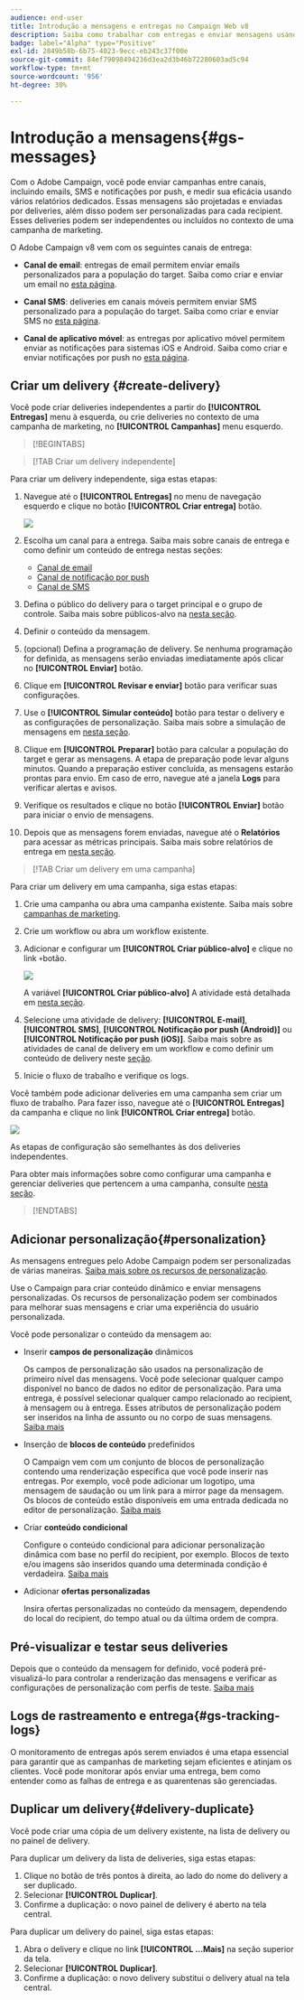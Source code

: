 ```yaml
---
audience: end-user
title: Introdução a mensagens e entregas no Campaign Web v8
description: Saiba como trabalhar com entregas e enviar mensagens usando o Campaign Web
badge: label="Alpha" type="Positive"
exl-id: 2849b58b-6b75-4023-9ecc-eb243c37f00e
source-git-commit: 84ef79098494236d3ea2d3b46b72280603ad5c94
workflow-type: tm+mt
source-wordcount: '956'
ht-degree: 30%

---
```


# Introdução a mensagens{#gs-messages}


Com o Adobe Campaign, você pode enviar campanhas entre canais, incluindo emails, SMS e notificações por push, e medir sua eficácia usando vários relatórios dedicados. Essas mensagens são projetadas e enviadas por deliveries, além disso podem ser personalizadas para cada recipient. Esses deliveries podem ser independentes ou incluídos no contexto de uma campanha de marketing.

O Adobe Campaign v8 vem com os seguintes canais de entrega:

* **Canal de email**: entregas de email permitem enviar emails personalizados para a população do target. Saiba como criar e enviar um email no [esta página](../email/create-email.md).

* **Canal SMS**: deliveries em canais móveis permitem enviar SMS personalizado para a população do target.  Saiba como criar e enviar SMS no [esta página](../sms/create-sms.md).

* **Canal de aplicativo móvel**: as entregas por aplicativo móvel permitem enviar as notificações para sistemas iOS e Android.  Saiba como criar e enviar notificações por push no [esta página](../push/gs-push.md).

## Criar um delivery {#create-delivery}

Você pode criar deliveries independentes a partir do **[!UICONTROL Entregas]** menu à esquerda, ou crie deliveries no contexto de uma campanha de marketing, no **[!UICONTROL Campanhas]** menu esquerdo.

>[!BEGINTABS]

>[!TAB Criar um delivery independente]

Para criar um delivery independente, siga estas etapas:

1. Navegue até o **[!UICONTROL Entregas]** no menu de navegação esquerdo e clique no botão **[!UICONTROL Criar entrega]** botão.

   ![](assets/create-a-delivery.png)

1. Escolha um canal para a entrega. Saiba mais sobre canais de entrega e como definir um conteúdo de entrega nestas seções:

   * [Canal de email](../email/create-email.md)
   * [Canal de notificação por push](../push/gs-push.md)
   * [Canal de SMS](../sms/create-sms.md)

1. Defina o público do delivery para o target principal e o grupo de controle. Saiba mais sobre públicos-alvo na [nesta seção](../audience/about-audiences.md).
1. Definir o conteúdo da mensagem.
1. (opcional) Defina a programação de delivery. Se nenhuma programação for definida, as mensagens serão enviadas imediatamente após clicar no **[!UICONTROL Enviar]** botão.
1. Clique em  **[!UICONTROL Revisar e enviar]** botão para verificar suas configurações.
1. Use o  **[!UICONTROL Simular conteúdo]** botão para testar o delivery e as configurações de personalização. Saiba mais sobre a simulação de mensagens em [nesta seção](../preview-test/preview-test.md).
1. Clique em  **[!UICONTROL Preparar]** botão para calcular a população do target e gerar as mensagens. A etapa de preparação pode levar alguns minutos. Quando a preparação estiver concluída, as mensagens estarão prontas para envio. Em caso de erro, navegue até a janela **Logs** para verificar alertas e avisos.
1. Verifique os resultados e clique no botão  **[!UICONTROL Enviar]** botão para iniciar o envio de mensagens.
1. Depois que as mensagens forem enviadas, navegue até o **Relatórios** para acessar as métricas principais. Saiba mais sobre relatórios de entrega em [nesta seção](../reporting/delivery-reports.md).

>[!TAB Criar um delivery em uma campanha]

Para criar um delivery em uma campanha, siga estas etapas:

1. Crie uma campanha ou abra uma campanha existente. Saiba mais sobre [campanhas de marketing](../campaigns/gs-campaigns.md).
1. Crie um workflow ou abra um workflow existente.
1. Adicionar e configurar um **[!UICONTROL Criar público-alvo]** e clique no link `+`botão.

   ![](assets/add-delivery-in-wf.png)

   A variável **[!UICONTROL Criar público-alvo]** A atividade está detalhada em [nesta seção](../workflows/activities/build-audience.md).

1. Selecione uma atividade de delivery: **[!UICONTROL E-mail]**, **[!UICONTROL SMS]**, **[!UICONTROL Notificação por push (Android)]** ou **[!UICONTROL Notificação por push (iOS)]**. Saiba mais sobre as atividades de canal de delivery em um workflow e como definir um conteúdo de delivery neste [seção](../workflows/activities/about-activities.md#channel).
1. Inicie o fluxo de trabalho e verifique os logs.

Você também pode adicionar deliveries em uma campanha sem criar um fluxo de trabalho. Para fazer isso, navegue até o **[!UICONTROL Entregas]** da campanha e clique no link **[!UICONTROL Criar entrega]** botão.

![](assets/new-campaign-delivery.png)

As etapas de configuração são semelhantes às dos deliveries independentes.

Para obter mais informações sobre como configurar uma campanha e gerenciar deliveries que pertencem a uma campanha, consulte [nesta seção](../campaigns/gs-campaigns.md).

>[!ENDTABS]


## Adicionar personalização{#personalization}

As mensagens entregues pelo Adobe Campaign podem ser personalizadas de várias maneiras. [Saiba mais sobre os recursos de personalização](../personalization/personalize.md).

Use o Campaign para criar conteúdo dinâmico e enviar mensagens personalizadas. Os recursos de personalização podem ser combinados para melhorar suas mensagens e criar uma experiência do usuário personalizada.

Você pode personalizar o conteúdo da mensagem ao:

* Inserir **campos de personalização** dinâmicos

   Os campos de personalização são usados na personalização de primeiro nível das mensagens. Você pode selecionar qualquer campo disponível no banco de dados no editor de personalização. Para uma entrega, é possível selecionar qualquer campo relacionado ao recipient, à mensagem ou à entrega. Esses atributos de personalização podem ser inseridos na linha de assunto ou no corpo de suas mensagens. [Saiba mais](../personalization/personalize.md)

* Inserção de **blocos de conteúdo** predefinidos

   O Campaign vem com um conjunto de blocos de personalização contendo uma renderização específica que você pode inserir nas entregas. Por exemplo, você pode adicionar um logotipo, uma mensagem de saudação ou um link para a mirror page da mensagem. Os blocos de conteúdo estão disponíveis em uma entrada dedicada no editor de personalização. [Saiba mais](../personalization/personalize.md#ootb-content-blocks)

* Criar **conteúdo condicional**

   Configure o conteúdo condicional para adicionar personalização dinâmica com base no perfil do recipient, por exemplo. Blocos de texto e/ou imagens são inseridos quando uma determinada condição é verdadeira. [Saiba mais](../personalization/conditions.md)

* Adicionar **ofertas personalizadas**

   Insira ofertas personalizadas no conteúdo da mensagem, dependendo do local do recipient, do tempo atual ou da última ordem de compra.


## Pré-visualizar e testar seus deliveries

Depois que o conteúdo da mensagem for definido, você poderá pré-visualizá-lo para controlar a renderização das mensagens e verificar as configurações de personalização com perfis de teste. [Saiba mais](../preview-test/preview-test.md)


## Logs de rastreamento e entrega{#gs-tracking-logs}

O monitoramento de entregas após serem enviados é uma etapa essencial para garantir que as campanhas de marketing sejam eficientes e atinjam os clientes. Você pode monitorar após enviar uma entrega, bem como entender como as falhas de entrega e as quarentenas são gerenciadas.

## Duplicar um delivery{#delivery-duplicate}

Você pode criar uma cópia de um delivery existente, na lista de delivery ou no painel de delivery.

Para duplicar um delivery da lista de deliveries, siga estas etapas:

1. Clique no botão de três pontos à direita, ao lado do nome do delivery a ser duplicado.
1. Selecionar  **[!UICONTROL Duplicar]**.
1. Confirme a duplicação: o novo painel de delivery é aberto na tela central.


Para duplicar um delivery do painel, siga estas etapas:

1. Abra o delivery e clique no link  **[!UICONTROL ...Mais]** na seção superior da tela.
1. Selecionar  **[!UICONTROL Duplicar]**.
1. Confirme a duplicação: o novo delivery substitui o delivery atual na tela central.


